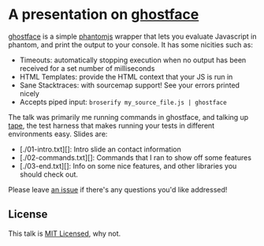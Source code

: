 # A presentation on [ghostface][1]

[ghostface][1] is a simple [phantomjs][2] wrapper that lets you evaluate
Javascript in phantom, and print the output to your console. It has some
nicities such as:

- Timeouts: automatically stopping execution when no output has been received
  for a set number of milliseconds
- HTML Templates: provide the HTML context that your JS is run in
- Sane Stacktraces: with sourcemap support! See your errors printed nicely
- Accepts piped input: `broserify my_source_file.js | ghostface`

The talk was primarily me running commands in ghostface, and talking up
[tape][3], the test harness that makes running your tests in different
environments easy. Slides are:

- [./01-intro.txt][]: Intro slide an contact information
- [./02-commands.txt][]: Commands that I ran to show off some features
- [./03-end.txt][]: Info on some nice features, and other libraries you should
  check out.

Please leave [an issue][3] if there's any questions you'd like addressed!

## License

This talk is [MIT Licensed](./LICENSE), why not.

[1]: http://npm.im/ghostface
[2]: http://phantomjs.org/
[3]: https://github.com/fardog/pdxnode-ghostface-presentation/issues
